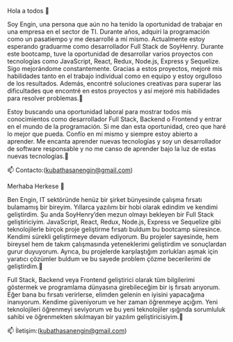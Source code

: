 Hola a todos 👋

Soy Engin, una persona que aún no ha tenido la oportunidad de trabajar en una empresa en el sector de TI. Durante años, adquirí la programación como un pasatiempo y me desarrollé a mí mismo. Actualmente estoy esperando graduarme como desarrollador Full Stack de SoyHenry. Durante este bootcamp, tuve la oportunidad de desarrollar varios proyectos con tecnologías como JavaScript, React, Redux, Node.js, Express y Sequelize. Sigo mejorándome constantemente. Gracias a estos proyectos, mejoré mis habilidades tanto en el trabajo individual como en equipo y estoy orgulloso de los resultados. Además, encontré soluciones creativas para superar las dificultades que encontré en estos proyectos y así mejoré mis habilidades para resolver problemas.💪

Estoy buscando una oportunidad laboral para mostrar todos mis conocimientos como desarrollador Full Stack, Backend o Frontend y entrar en el mundo de la programación. Si me dan esta oportunidad, creo que haré lo mejor que pueda. Confío en mí mismo y siempre estoy abierto a aprender. Me encanta aprender nuevas tecnologías y soy un desarrollador de software responsable y no me canso de aprender bajo la luz de estas nuevas tecnologías.🚀

📫 Contacto:(kubathasanengin@gmail.com)



Merhaba Herkese 👋

Ben Engin, IT sektöründe henüz bir şirket bünyesinde çalışma fırsatı bulamamış bir bireyim. Yıllarca yazılımı bir hobi olarak edindim ve kendimi geliştirdim. Şu anda SoyHenry’den mezun olmayı bekleyen bir Full Stack geliştiriciyim. JavaScript, React, Redux, Node.js, Express ve Sequelize gibi teknolojilerle birçok proje geliştirme fırsatı buldum bu bootcamp süresince. Kendimi sürekli geliştirmeye devam ediyorum. Bu projeler sayesinde, hem bireysel hem de takım çalışmasında yeteneklerimi geliştirdim ve sonuçlardan gurur duyuyorum. Ayrıca, bu projelerde karşılaştığım zorlukları aşmak için yaratıcı çözümler buldum ve bu sayede problem çözme becerilerimi de geliştirdim.💪

Full Stack, Backend veya Frontend geliştirici olarak tüm bilgilerimi göstermek ve programlama dünyasına girebileceğim bir iş fırsatı arıyorum. Eğer bana bu fırsatı verirlerse, elimden gelenin en iyisini yapacağıma inanıyorum. Kendime güveniyorum ve her zaman öğrenmeye açığım. Yeni teknolojileri öğrenmeyi seviyorum ve bu yeni teknolojiler ışığında sorumluluk sahibi ve öğrenmekten sıkılmayan bir yazılım geliştiricisiyim.🚀

📫 İletişim:(kubathasanengin@gmail.com)
